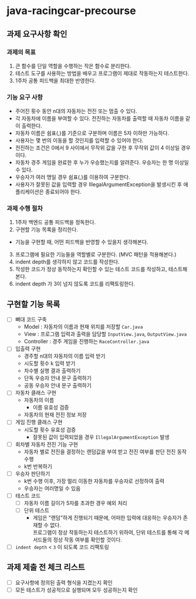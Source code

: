 # java-racingcar-precourse

## 과제 요구사항 확인

### 과제의 목표
1. 큰 함수를 단일 역할을 수행하는 작은 함수로 분리한다.
2. 테스트 도구를 사용하는 방법을 배우고 프로그램이 제대로 작동하는지 테스트한다.
3. 1주차 공통 피드백을 최대한 반영한다.

### 기능 요구 사항
- 주어진 횟수 동안 n대의 자동차는 전진 또는 멈출 수 있다.
- 각 자동차에 이름을 부여할 수 있다. 전진하는 자동차를 출력할 때 자동차 이름을 같이 출력한다.
- 자동차 이름은 쉼표(,)를 기준으로 구분하며 이름은 5자 이하만 가능하다.
- 사용자는 몇 번의 이동을 할 것인지를 입력할 수 있어야 한다.
- 전진하는 조건은 0에서 9 사이에서 무작위 값을 구한 후 무작위 값이 4 이상일 경우이다.
- 자동차 경주 게임을 완료한 후 누가 우승했는지를 알려준다. 우승자는 한 명 이상일 수 있다.
- 우승자가 여러 명일 경우 쉼표(,)를 이용하여 구분한다.
- 사용자가 잘못된 값을 입력할 경우 IllegalArgumentException을 발생시킨 후 애플리케이션은 종료되어야 한다.

### 과제 수행 절차
1. 1주차 백엔드 공통 피드백을 정독한다.
2. 구현할 기능 목록을 정리한다.
- 기능을 구현할 때, 어떤 피드백을 반영할 수 있을지 생각해본다.
3. 프로그램에 필요한 기능들을 역할별로 구분한다. (MVC 패턴을 적용해본다.)
4. indent depth를 생각하지 않고 코드를 작성한다.
5. 작성한 코드가 정상 동작하는지 확인할 수 있는 테스트 코드를 작성하고, 테스트해본다.
6. indent depth 가 3이 넘지 않도록 코드를 리팩토링한다.

## 구현할 기능 목록
- [ ] 뼈대 코드 구축
  - Model : 자동차의 이름과 현재 위치를 저장할 `Car.java`
  - View : 프로그램 입력과 출력을 담당할 `InputView.java`, `OutputView.java`
  - Controller : 경주 게임을 진행하는 `RaceController.java`
- [ ] 입출력 구현
  - 경주할 n대의 자동차의 이름 입력 받기
  - 시도할 횟수 k 입력 받기
  - 차수별 실행 결과 출력하기
  - 단독 우승자 안내 문구 출력하기
  - 공동 우승자 안내 문구 출력하기
- [ ] 자동차 클래스 구현
  - 자동차의 이름
    - 이름 유효성 검증
  - 자동차의 현재 전진 정보 저장
- [ ] 게임 진행 클래스 구현
  - 시도할 횟수 유효성 검증
    - 잘못된 값이 입력되었을 경우 `IllegalArgumentException` 발생
- [ ] 회차별 자동차 전진 기능 구현
  - 자동차 별로 전진을 결정하는 랜덤값을 부여 받고 전진 여부를 판단 전진 동작 수행
  - k번 반복하기
- [ ] 우승자 판단하기
  - k번 수행 이후, 가장 멀리 이동한 자동차를 우승자로 선정하여 출력
  - 우승자는 여러명일 수 있음
- [ ] 테스트 코드
  - [ ] 자동차 이름 길이가 5자를 초과한 경우 예외 처리
  - [ ] 단위 테스트
    - 게임은 "랜덤"하게 진행되기 때문에, 어떠한 입력에 대응하는 우승자가 존재할 수 없다. <br> 프로그램이 정상 작동하는지 테스트하기 위하여, 단위 테스트를 통해 각 메서드들의 정상 작동 여부를 확인할 것이다.
- [ ] `indent depth` < `3` 이 되도록 코드 리팩토링

## 과제 제출 전 체크 리스트
- [ ] 요구사항에 정의된 출력 형식을 지켰는지 확인
- [ ] 모든 테스트가 성공적으로 실행되며 모두 성공하는지 확인